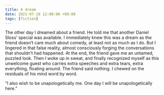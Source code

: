 ```yaml
---
title: A dream
date: 2021-07-10 12:00:00 +08:00
tags: [fiction]
---
```


The other day I dreamed about a friend. He told me that another Daniel Sloss’ special was available. I immediately knew this was a dream as the friend doesn’t care much about comedy, at least not as much as I do. But I lingered in that false reality, almost consciously forging the conversations that shouldn’t had happened.   At the end, the friend gave me an untamed, puzzled look. Then I woke up in sweat, and finally recognized myself as this unwelcome guest who carries extra speeches and extra tears, extra everything, floating around. The friend said nothing. I chewed on the residuals of his mind word by word.

“I also wish to be unapologetically me. One day I will be unapologetically here.”
